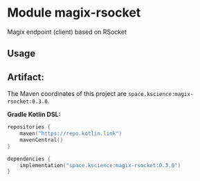 # Module magix-rsocket

Magix endpoint (client) based on RSocket

## Usage

## Artifact:

The Maven coordinates of this project are `space.kscience:magix-rsocket:0.3.0`.

**Gradle Kotlin DSL:**
```kotlin
repositories {
    maven("https://repo.kotlin.link")
    mavenCentral()
}

dependencies {
    implementation("space.kscience:magix-rsocket:0.3.0")
}
```
